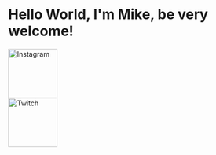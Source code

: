 # Hello World, I'm Mike, be very welcome!

<div>
    <a href="https://www.instagram.com/rivermike316/" rel="nofollow">
        <img src="https://upload.wikimedia.org/wikipedia/commons/thumb/2/27/CIS-A2K_Instagram_Icon_%28Black%29.svg/2048px-CIS-A2K_Instagram_Icon_%28Black%29.svg.png" height="100" alt="Instagram">
    </a>
</div>

<div>
    <a href="https://www.twitch.tv/rivermike16">
        <img src="https://cdn.vectorstock.com/i/500p/90/36/twitch-logo-outline-white-icon-app-vector-56479036.jpg" border-radius="50%" height="100" alt="Twitch">
    </a>
</div>

